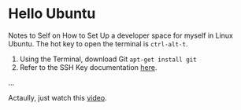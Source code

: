 # Hello Ubuntu
Notes to Self on How to Set Up a developer space for myself in Linux Ubuntu.
The hot key to open the terminal is `ctrl-alt-t`.

1. Using the Terminal, download Git `apt-get install git`
2. Refer to the SSH Key documentation [here](https://help.github.com/articles/generating-a-new-ssh-key-and-adding-it-to-the-ssh-agent/).

...

Actaully, just watch this [video](https://www.youtube.com/watch?v=ur5cqfkA4Y4).
